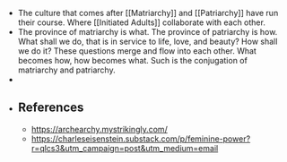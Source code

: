 - The culture that comes after [[Matriarchy]] and [[Patriarchy]] have run their course. Where [[Initiated Adults]] collaborate with each other.
- The province of matriarchy is what. The province of patriarchy is how. What shall we do, that is in service to life, love, and beauty? How shall we do it? These questions merge and flow into each other. What becomes how, how becomes what. Such is the conjugation of matriarchy and patriarchy.
-
- ## References
	- https://archearchy.mystrikingly.com/
	- https://charleseisenstein.substack.com/p/feminine-power?r=qlcs3&utm_campaign=post&utm_medium=email